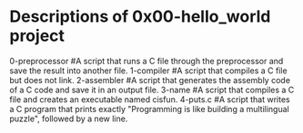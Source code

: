 # Descriptions of 0x00-hello_world project

0-preprocessor #A script that runs a C file through the preprocessor and save the result into another file.
1-compiler #A script that compiles a C file but does not link.
2-assembler #A script that generates the assembly code of a C code and save it in an output file.
3-name #A script that compiles a C file and creates an executable named cisfun.
4-puts.c #A script that writes a C program that prints exactly "Programming is like building a multilingual puzzle", followed by a new line.
